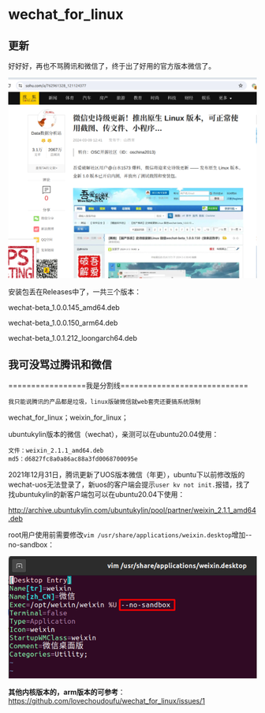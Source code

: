 # wechat_for_linux

## 更新

好好好，再也不骂腾讯和微信了，终于出了好用的官方版本微信了。

![image-20240314113430708](README/image-20240314113430708.png)



安装包丢在Releases中了，一共三个版本：

wechat-beta_1.0.0.145_amd64.deb

wechat-beta_1.0.0.150_arm64.deb

wechat-beta_1.0.1.212_loongarch64.deb



## 我可没骂过腾讯和微信

=================我是分割线============================

`我只能说腾讯的产品都是垃圾，linux版破微信就web套壳还要搞系统限制`

wechat_for_linux；weixin_for_linux；

ubuntukylin版本的微信（wechat），亲测可以在ubuntu20.04使用：

```
文件：weixin_2.1.1_amd64.deb
md5：d6827fc8a0a86ac88a3fd0068700095e
```

2021年12月31日，腾讯更新了UOS版本微信（年更），ubuntu下以前修改版的wechat-uos无法登录了，新uos的客户端会提示`user kv not init.`报错，找了找ubuntukylin的新客户端包可以在ubuntu20.04下使用：

http://archive.ubuntukylin.com/ubuntukylin/pool/partner/weixin_2.1.1_amd64.deb

root用户使用前需要修改`vim /usr/share/applications/weixin.desktop`增加--no-sandbox：

![image-20220104142528064](README/image-20220104142528064.png)

**其他内核版本的，arm版本的可参考**：https://github.com/lovechoudoufu/wechat_for_linux/issues/1
